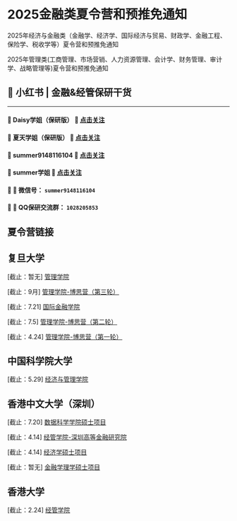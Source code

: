 # 2025金融类夏令营和预推免通知
2025年经济与金融类（金融学、经济学、国际经济与贸易、财政学、金融工程、保险学、税收学等）夏令营和预推免通知

2025年管理类(工商管理、市场营销、人力资源管理、会计学、财务管理、审计学、战略管理等)夏令营和预推免通知

## 📌 小红书 | 金融&经管保研干货

---

#### 🔹 **Daisy学姐（保研版）**  🔗 [**点击关注**](https://www.xiaohongshu.com/user/profile/61874059000000001000a91e?xsec_token=ABDypfG5iQagk934DX9OALkfmXZ41Y_HLv4D15TIdJ7dc%3D&xsec_source=pc_search)  

#### 🔹 **夏天学姐（保研版）**  🔗 [**点击关注**](https://www.xiaohongshu.com/user/profile/668d01b0000000000d025074?xsec_token=AB8mUHkP9ypt00xuGyhyDMxTswq9gllVcgBTS18v4_wtk%3D&xsec_source=pc_search)  

#### 🔹 **summer9148116104**  🔗 [**点击关注**](https://www.xiaohongshu.com/user/profile/655e485a00000000080026c3?xsec_token=AB3ElN_OjoZsRAjh6MQEpwqNOmpqRk7fiDPTjGiXmc-_0%3D&xsec_source=pc_search)  

#### 🔹 **summer学姐**  🔗 [**点击关注**](https://www.xiaohongshu.com/user/profile/656371ce000000000802c87e?xsec_token=AB4LZkCVGHRHZ9YjVciMXkJD4yWkguVbgYhTbTOlguh_s%3D&xsec_source=pc_search)  

#### 📌 💬 **微信号：** `summer9148116104`

#### 📌 💬 **QQ保研交流群：** `1028205853`

## 夏令营链接

## 复旦大学

[截止：暂无] [管理学院](https://mp.weixin.qq.com/s/BcQ8gPRFejV7MOMtml_BUQ)

[截止：9月] [管理学院-博思营（第三轮）](https://mp.weixin.qq.com/s/cTf-12BMinxj3Utl6ob6SA)

[截止：7.21] [国际金融学院](https://fisf.fudan.edu.cn/page-recruitstudents.html)

[截止：7.5] [管理学院-博思营（第二轮）](https://mp.weixin.qq.com/s/cTf-12BMinxj3Utl6ob6SA)

[截止：4.24] [管理学院-博思营（第一轮）](https://mp.weixin.qq.com/s/cTf-12BMinxj3Utl6ob6SA)


## 中国科学院大学

[截止：5.29] [经济与管理学院](https://mp.weixin.qq.com/s/EDpRmYrx7PrZd5p5DM6F8w)

## 香港中文大学（深圳）

[截止：7.20] [数据科学学院硕士项目](https://sds.cuhk.edu.cn/article/2110)

[截止：4.14] [经管学院-深圳高等金融研究院](https://mp.weixin.qq.com/s/ga46gUxvE5Q4gsUPYH02NA)

[截止：4.14] [经济学硕士项目](https://mp.weixin.qq.com/s/TKmn-oEB3cS6Td_1fGQxXw)

[截止：暂无] [金融学理学硕士项目](https://mp.weixin.qq.com/s/PTUwP9GDGim8VRWO0u5Jpw)

## 香港大学

[截止：2.24] [经管学院](https://mp.weixin.qq.com/s/MYtVPm8noMh0Ku4AGZ5I_w)

